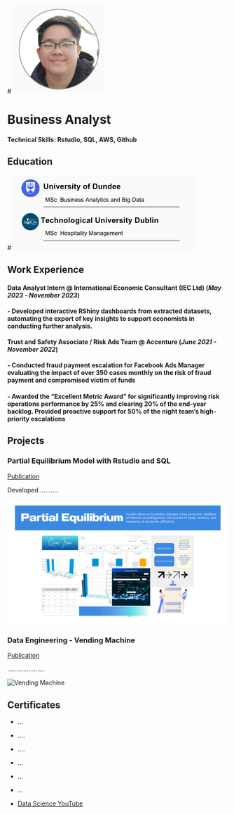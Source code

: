 #![Logo](/assets/logo.png)  	
# Business Analyst

#### Technical Skills: Rstudio, SQL, AWS, Github

## Education
#![Educationl](/assets/edu3.png)  	


## Work Experience
#### **Data Analyst Intern @ International Economic Consultant (IEC Ltd) (_May 2023 - November 2023_)**
#### - Developed interactive RShiny dashboards from extracted datasets, automating the export of key insights to support economists in conducting further analysis.

**Trust and Safety Associate / Risk Ads Team  @ Accenture (_June 2021 - November 2022_)**
#### - Conducted fraud payment escalation for Facebook Ads Manager evaluating the impact of over 350 cases monthly on the risk of fraud payment and compromised victim of funds
#### - Awarded the “Excellent Metric Award” for significantly improving risk operations performance by 25% and clearing 20% of the end-year backlog. Provided proactive support for 50% of the night team’s high-priority escalations

## Projects
### Partial Equilibrium Model with Rstudio and SQL
[Publication](https://www.mdpi.com/1424-8220/22/8/3048)

Developed ..........

![PE Model](/assets/PE.png)

### Data Engineering - Vending Machine 
[Publication](https://www.mdpi.com/1424-8220/22/11/4240)

.....................

![Vending Machine](/assets/img/bike_study.jpeg)

## Certificates 
- ...
- ....
- ....
- ...
- ...
- ...

- [Data Science YouTube](https://www.youtube.com/channel/UCa9gErQ9AE5jT2DZLjXBIdA)


